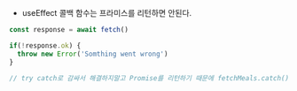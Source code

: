 - useEffect 콜백 함수는 프라미스를 리턴하면 안된다.

```jsx
const response = await fetch()

if(!response.ok) {
  throw new Error('Somthing went wrong')
}

// try catch로 감싸서 해결하지말고 Promise를 리턴하기 때문에 fetchMeals.catch()를 사용하는게 맞다.
```

